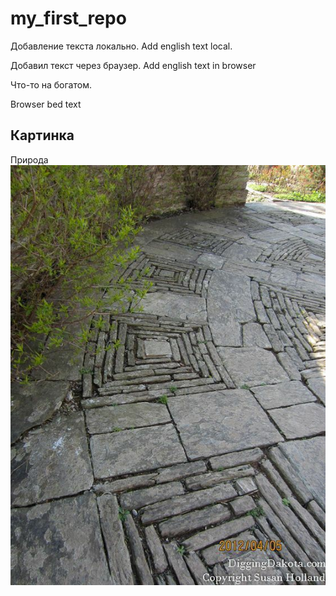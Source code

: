 # my_first_repo

Добавление текста локально. Add english text local.

Добавил текст через браузер. Add english text in browser


 Что-то на богатом. 

Browser bed text

## Картинка

Природа
![Дорожки](9f831ddc454eae617a1c820269057c5e.jpg)